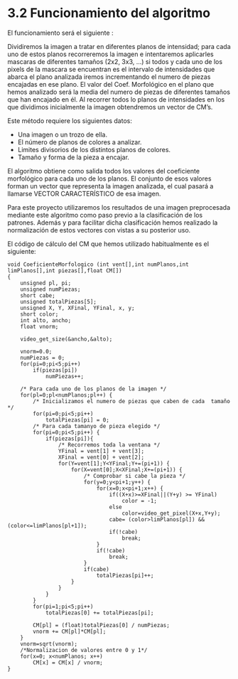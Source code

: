 # 3.2 Funcionamiento del algoritmo

El funcionamiento será el siguiente :

Dividiremos la imagen a tratar en diferentes planos de intensidad; para cada uno de estos planos recorreremos la imagen e intentaremos aplicarles mascaras de diferentes tamaños (2x2, 3x3, ...) si todos y cada uno de los pixels de la mascara se encuentran es el intervalo de intensidades que abarca el plano analizada iremos incrementando el numero de piezas encajadas en ese plano. El valor del Coef. Morfológico en el plano que hemos analizado será la media del numero de piezas de diferentes tamaños que han encajado en él. Al recorrer todos lo planos de intensidades en los que dividimos inicialmente la imagen obtendremos un vector de CM’s.

Este método requiere los siguientes datos:

* Una imagen o un trozo de ella.
* El número de planos de colores a analizar.
* Limites divisorios de los distintos planos de colores.
* Tamaño y forma de la pieza a encajar.

El algoritmo obtiene como salida todos los valores del coeficiente morfológico para cada uno de los planos. El conjunto de esos valores forman un vector que representa la imagen analizada, el cual pasará a llamarse VECTOR CARACTERÍSTICO de esa imagen.

Para este proyecto utilizaremos los resultados de una imagen preprocesada mediante este algoritmo como paso previo a la clasificación de los patrones. Además y para facilitar dicha clasificación hemos realizado  la  normalización de estos vectores con vistas a su posterior uso.

El código de cálculo del CM que hemos utilizado habitualmente es el siguiente:

```
void CoeficienteMorfologico (int vent[],int numPlanos,int limPlanos[],int piezas[],float CM[])
{
    unsigned pl, pi;
    unsigned numPiezas;
    short cabe;
    unsigned totalPiezas[5];
    unsigned X, Y, XFinal, YFinal, x, y;
    short color;
    int alto, ancho;
    float vnorm;

    video_get_size(&ancho,&alto);

    vnorm=0.0;
    numPiezas = 0;
    for(pi=0;pi<5;pi++)
        if(piezas[pi])
            numPiezas++;

    /* Para cada uno de los planos de la imagen */
    for(pl=0;pl<numPlanos;pl++) {
        /* Inicializamos el numero de piezas que caben de cada  tamaño */
        for(pi=0;pi<5;pi++)
            totalPiezas[pi] = 0;
        /* Para cada tamanyo de pieza elegido */
        for(pi=0;pi<5;pi++) {
            if(piezas[pi]){
                /* Recorremos toda la ventana */
                YFinal = vent[1] + vent[3];
                XFinal = vent[0] + vent[2];
                for(Y=vent[1];Y<YFinal;Y+=(pi+1)) {
                    for(X=vent[0];X<XFinal;X+=(pi+1)) {
                        /* Comprobar si cabe la pieza */
                        for(y=0;y<pi+1;y++) {
                            for(x=0;x<pi+1;x++) {
                                if((X+x)>=XFinal||(Y+y) >= YFinal)
                                    color = -1;
                                else
                                    color=video_get_pixel(X+x,Y+y);
                                cabe= (color>limPlanos[pl]) && (color<=limPlanos[pl+1]);
                                if(!cabe)
                                    break;
                            }
                            if(!cabe)
                                break;
                        }
                        if(cabe)
                            totalPiezas[pi]++;
                    }
                }
            }
        }
        for(pi=1;pi<5;pi++)
            totalPiezas[0] += totalPiezas[pi];

        CM[pl] = (float)totalPiezas[0] / numPiezas;
        vnorm += CM[pl]*CM[pl];
    }
    vnorm=sqrt(vnorm);
    /*Normalizacion de valores entre 0 y 1*/
    for(x=0; x<numPlanos; x++)
        CM[x] = CM[x] / vnorm;
}
```